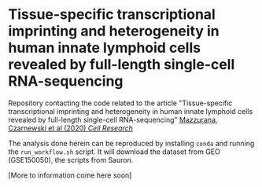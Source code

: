 # Tissue-specific transcriptional imprinting and heterogeneity in human innate lymphoid cells revealed by full-length single-cell RNA-sequencing
Repository contacting the code related to the article "Tissue-specific transcriptional imprinting and heterogeneity in human innate lymphoid cells revealed by full-length single-cell RNA-sequencing" [Mazzurana, Czarnewski et al (2020) *Cell Research*](https://doi.org/10.1038/s41422-020-00445-x)


The analysis done herein can be reproduced by installing `conda` and running the `run_workflow.sh` script. It will download the dataset from GEO (GSE150050), the scripts from Sauron.

[More to information come here soon]
